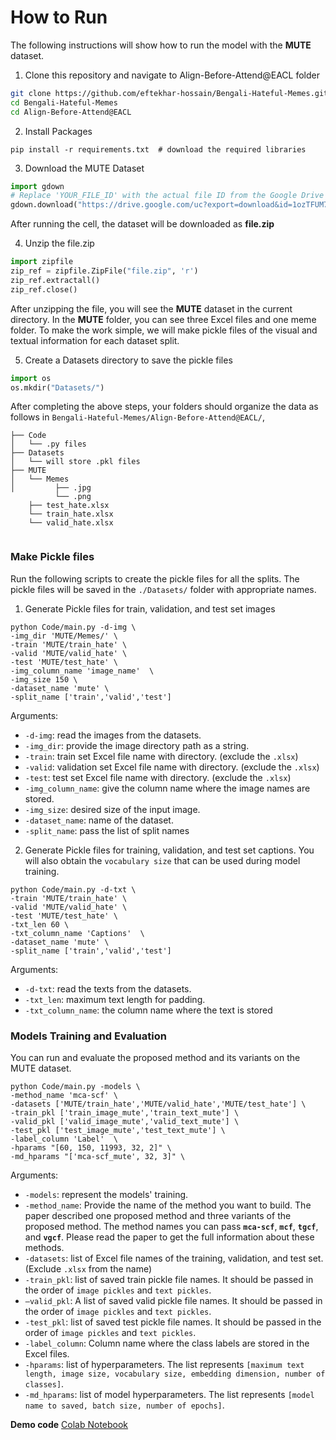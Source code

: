 # How to Run

The following instructions will show how to run the model with the **MUTE** dataset. 

1. Clone this repository and navigate to Align-Before-Attend@EACL folder
```bash
git clone https://github.com/eftekhar-hossain/Bengali-Hateful-Memes.git
cd Bengali-Hateful-Memes
cd Align-Before-Attend@EACL
```

2. Install Packages
```Shell
pip install -r requirements.txt  # download the required libraries
```
3. Download the MUTE Dataset
   
```python
import gdown
# Replace 'YOUR_FILE_ID' with the actual file ID from the Google Drive link.
gdown.download("https://drive.google.com/uc?export=download&id=1ozTFUM7q27g7uckhPWUiQFwhROCiEUAc", "file.zip", quiet=False)
```
After running the cell, the dataset will be downloaded as **file.zip**

4. Unzip the file.zip

```python
import zipfile
zip_ref = zipfile.ZipFile("file.zip", 'r')
zip_ref.extractall()
zip_ref.close()
```
  After unzipping the file, you will see the **MUTE** dataset in the current directory. In the **MUTE** folder, you can see   three Excel files and one meme folder. To make the work simple, we will make pickle files of the visual and textual information for each dataset split.



5. Create a Datasets directory to save the pickle files 
```python
import os
os.mkdir("Datasets/")
```

After completing the above steps, your folders should organize the data as follows in `Bengali-Hateful-Memes/Align-Before-Attend@EACL/`,

```
├── Code
│   └── .py files
├── Datasets
│   └── will store .pkl files
├── MUTE
│   └── Memes
│         ├── .jpg
          └── .png
    ├── test_hate.xlsx
    └── train_hate.xlsx
    └── valid_hate.xlsx 
   
```

### Make Pickle files
Run the following scripts to create the pickle files for all the splits. The pickle files will be saved in the `./Datasets/` folder with appropriate names.

1. Generate Pickle files for train, validation, and test set images

```Shell
python Code/main.py -d-img \
-img_dir 'MUTE/Memes/' \
-train 'MUTE/train_hate' \
-valid 'MUTE/valid_hate' \
-test 'MUTE/test_hate' \
-img_column_name 'image_name'  \
-img_size 150 \
-dataset_name 'mute' \
-split_name ['train','valid','test']
```
Arguments:

- `-d-img`: read the images from the datasets.
- `-img_dir`: provide the image directory path as a string.
- `-train`: train set Excel file name with directory. (exclude the `.xlsx`) 
- `-valid`: validation set Excel file name with directory. (exclude the `.xlsx`)
- `-test`: test set Excel file name with directory. (exclude the `.xlsx`)
- `-img_column_name`: give the column name where the image names are stored.
- `-img_size`: desired size of the input image.
- `-dataset_name`: name of the dataset.
- `-split_name`: pass the list of split names

2. Generate Pickle files for training, validation, and test set captions. You will also obtain the `vocabulary size` that can be used during model training.

```Shell
python Code/main.py -d-txt \
-train 'MUTE/train_hate' \
-valid 'MUTE/valid_hate' \
-test 'MUTE/test_hate' \
-txt_len 60 \
-txt_column_name 'Captions'  \
-dataset_name 'mute' \
-split_name ['train','valid','test']
```
Arguments:

- `-d-txt`: read the texts from the datasets.
- `-txt_len`: maximum text length for padding.
- `-txt_column_name`: the column name where the text is stored 


### Models Training and Evaluation
You can run and evaluate the proposed method and its variants on the MUTE dataset.

```Shell
python Code/main.py -models \
-method_name 'mca-scf' \
-datasets ['MUTE/train_hate','MUTE/valid_hate','MUTE/test_hate'] \
-train_pkl ['train_image_mute','train_text_mute'] \
-valid_pkl ['valid_image_mute','valid_text_mute'] \
-test_pkl ['test_image_mute','test_text_mute'] \
-label_column 'Label'  \
-hparams "[60, 150, 11993, 32, 2]" \
-md_hparams "['mca-scf_mute', 32, 3]" \
```
Arguments:

- `-models`: represent the models' training.
- `-method_name`: Provide the name of the method you want to build. The paper described one proposed method and three variants of the proposed method. The method names you can pass **`mca-scf`**, **`mcf`**, **`tgcf`**, and **`vgcf`**. Please read the paper to get the full information about these methods.
- `-datasets`: list of Excel file names of the training, validation, and test set. (Exclude `.xlsx` from the name)
- `-train_pkl`: list of saved train pickle file names. It should be passed in the order of `image pickles` and `text pickles`.
- `—valid_pkl`: A list of saved valid pickle file names. It should be passed in the order of `image pickles` and `text pickles`.
- `-test_pkl`: list of saved test pickle file names. It should be passed in the order of `image pickles` and `text pickles`.
- `-label_column`: Column name where the class labels are stored in the Excel files.
- `-hparams`: list of hyperparameters. The list represents `[maximum text length, image size, vocabulary size, embedding dimension, number of classes]`.
- `-md_hparams`: list of model hyperparameters. The list represents `[model name to saved, batch size, number of epochs]`.


**Demo code** [Colab Notebook](https://github.com/eftekhar-hossain/Bengali-Hateful-Memes/blob/main/Align-Before-Attend@EACL/demo_code_%5BEACL_SRW'24%5D.ipynb) 
